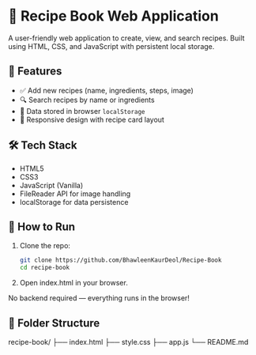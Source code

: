 # 📖 Recipe Book Web Application

A user-friendly web application to create, view, and search recipes. Built using HTML, CSS, and JavaScript with persistent local storage.

## 🌟 Features

- ✅ Add new recipes (name, ingredients, steps, image)
- 🔍 Search recipes by name or ingredients
- 💾 Data stored in browser `localStorage`
- 📱 Responsive design with recipe card layout

## 🛠️ Tech Stack

- HTML5
- CSS3
- JavaScript (Vanilla)
- FileReader API for image handling
- localStorage for data persistence

## 🚀 How to Run

1. Clone the repo:

   ```bash
   git clone https://github.com/BhawleenKaurDeol/Recipe-Book
   cd recipe-book

   ```

2. Open index.html in your browser.

No backend required — everything runs in the browser!

## 📁 Folder Structure

recipe-book/
├── index.html
├── style.css
├── app.js
└── README.md
